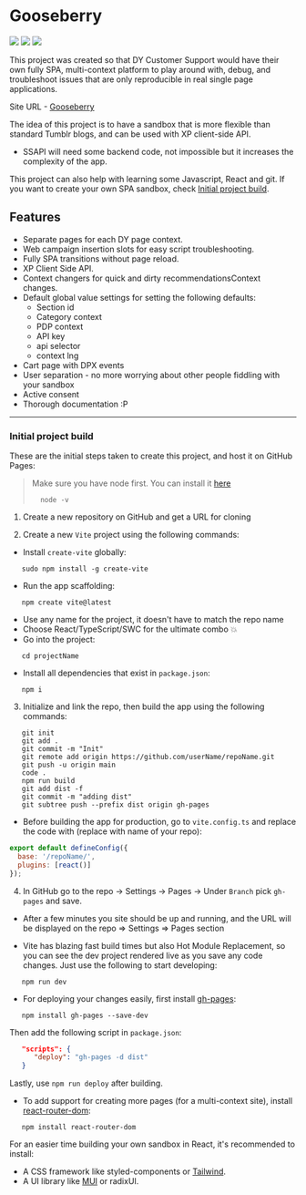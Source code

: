 # Gooseberry

![](https://img.shields.io/badge/-vite-9499FF?logo=vite&logoColor=white) ![](https://img.shields.io/badge/-React-61DAFB?logo=react&logoColor=white) ![](https://img.shields.io/badge/-TypeScript-235A97?logo=typescript&logoColor=white)

This project was created so that DY Customer Support would have their own fully SPA, multi-context platform to play around with, debug, and troubleshoot issues that are only reproducible in real single page applications.

Site URL - [Gooseberry](https://ronny011-dy.github.io/gooseberry/)

The idea of this project is to have a sandbox that is more flexible than standard Tumblr blogs, and can be used with XP client-side API.

- SSAPI will need some backend code, not impossible but it increases the complexity of the app.

This project can also help with learning some Javascript, React and git.
If you want to create your own SPA sandbox, check [Initial project build](#initial-project-build).

## Features

- Separate pages for each DY page context.
- Web campaign insertion slots for easy script troubleshooting.
- Fully SPA transitions without page reload.
- XP Client Side API.
- Context changers for quick and dirty recommendationsContext changes.
- Default global value settings for setting the following defaults:
  - Section id
  - Category context
  - PDP context
  - API key
  - api selector
  - context lng
- Cart page with DPX events
- User separation - no more worrying about other people fiddling with your sandbox
- Active consent
- Thorough documentation :P

---

### Initial project build

These are the initial steps taken to create this project, and host it on GitHub Pages:

> Make sure you have node first. You can install it [here](https://nodejs.org/en)
>
> ```console
>   node -v
> ```

1. Create a new repository on GitHub and get a URL for cloning

2. Create a new `Vite` project using the following commands:

- Install `create-vite` globally:

```console
   sudo npm install -g create-vite
```

- Run the app scaffolding:

```console
   npm create vite@latest
```

- Use any name for the project, it doesn't have to match the repo name
- Choose React/TypeScript/SWC for the ultimate combo 💥
- Go into the project:

```console
   cd projectName
```

- Install all dependencies that exist in `package.json`:

```console
   npm i
```

3. Initialize and link the repo, then build the app using the following commands:

```console
   git init
   git add .
   git commit -m "Init"
   git remote add origin https://github.com/userName/repoName.git
   git push -u origin main
   code .
   npm run build
   git add dist -f
   git commit -m "adding dist"
   git subtree push --prefix dist origin gh-pages
```

- Before building the app for production, go to `vite.config.ts` and replace the code with (replace with name of your repo):

```js
export default defineConfig({
  base: '/repoName/',
  plugins: [react()]
});
```

4. In GitHub go to the repo -> Settings -> Pages -> Under `Branch` pick `gh-pages` and save.

- After a few minutes you site should be up and running, and the URL will be displayed on the repo => Settings => Pages section

- Vite has blazing fast build times but also Hot Module Replacement, so you can see the dev project rendered live as you save any code changes. Just use the following to start developing:

```console
   npm run dev
```

- For deploying your changes easily, first install [gh-pages](https://www.npmjs.com/package/gh-pages):

```console
   npm install gh-pages --save-dev
```

Then add the following script in `package.json`:

```json
   "scripts": {
      "deploy": "gh-pages -d dist"
   }
```

Lastly, use `npm run deploy` after building.

- To add support for creating more pages (for a multi-context site), install [react-router-dom](https://reactrouter.com/en/main):

```console
   npm install react-router-dom
```

For an easier time building your own sandbox in React, it's recommended to install:

- A CSS framework like styled-components or [Tailwind](https://tailwindcss.com/).
- A UI library like [MUI](https://mui.com/) or radixUI.

